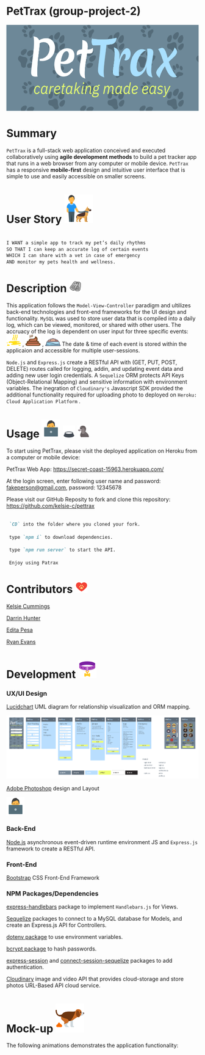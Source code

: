 # PetTrax (group-project-2)


<img src="assets/pettraxlogo.png" width="650" height="225">
     


# Summary  

`PetTrax` is a full-stack web application conceived and executed collaboratively using <b>agile development methods</b> to build a pet tracker app that runs in a web browser from any computer or mobile device. `PetTrax` has a responsive <b>mobile-first</b> design and intuitive user interface that is simple to use and easily accessible on smaller screens.


# User Story      <img src="assets/icons8-man_with_dog.png">

```md  

I WANT a simple app to track my pet’s daily rhythms
SO THAT I can keep an accurate log of certain events 
WHICH I can share with a vet in case of emergency 
AND monitor my pets health and wellness. 

```

# Description <img src="assets/icons8-dog_tag.png">

This application follows the `Model-View-Controller` paradigm and ultilizes back-end technologies and front-end frameworks for the UI design and functionality. `MySQL` was used to store user data that is compiled into a daily log, which can be viewed, monitored, or shared with other users. The accruacy of the log is dependent on user input for three specific events:  <img src="public/img/icons/Pee-icon.png" width="38" height="30"> , <img src="public/img/icons/Poo-icon.png" width="40" height="30"> , <img src="public/img/icons/Food-icon.png" width="40" height="20"> The date & time of each event is stored within the applicaion and accessible for multiple user-sessions. 

`Node.js` and `Express.js` create a RESTful API with (GET, PUT, POST, DELETE) routes called for logging, addin, and updating event data and adding new user login credentials. A `Sequelize` ORM protects API Keys (Object-Relational Mapping) and sensitive information with environment variables. The inegration of `Cloudinary's` Javascript SDK provided the additional functionality required for uploading photo to deployed on `Heroku: Cloud Application Platform` . 
   
# Usage <img src="assets/icons8-working_with_a_laptop.png"> <img src="assets/icons8-empty_dog_bowl.png"> <img src="assets/icons8-poodle.png">

To start using PetTrax, please visit the deployed application on Heroku from a computer or mobile device:

PetTrax Web App:  https://secret-coast-15963.herokuapp.com/ 

At the login screen, enter following user name and password: fakeperson@gmail.com, password: 12345678

Please visit our GitHub Reposity to fork and clone this repository: https://github.com/kelsie-c/pettrax

```md

 `CD` into the folder where you cloned your fork.

 type `npm i` to download dependencies.

 type `npm run server` to start the API.

 Enjoy using Patrax

 ```


# Contributors <img src="assets/icons8-dog_paw_print.png">

[Kelsie Cummings](https://github.com/kelsie-c)

[Darrin Hunter](https://github.com/dishdesigner)

[Edita Pesa](https://github.com/editapesa)

[Ryan Evans](https://github.com/rdevans87)


# Development <img src="assets/icons8-dog_collar.png">

### UX/UI Design

[Lucidchart](https://www.lucidchart.com/pages/) UML diagram for relationship visualization and ORM mapping.

<img src="assets/15-PetTrax-Wireframes-v01.png" width="800">

[Adobe Photoshop](https://www.adobe.com/) design and Layout

<img src="assets/icons8-working_with_a_laptop.png">

### Back-End

[Node.js](https://nodejs.org/en/) asynchronous event-driven runtime environment JS and `Express.js` framework to create a RESTful API.
  

### Front-End

[Bootstrap](https://getbootstrap.com/) CSS Front-End Framework 

### NPM Packages/Dependencies 

[express-handlebars](https://www.npmjs.com/package/express-handlebars) package to implement `Handlebars.js` for Views.

[Sequelize](https://www.npmjs.com/package/sequelize) packages to connect to a MySQL database for Models, and create an Express.js API for Controllers.

[dotenv package](https://www.npmjs.com/package/dotenv) to use environment variables.

[bcrypt package](https://www.npmjs.com/package/bcrypt) to hash passwords.

[express-session](https://www.npmjs.com/package/express-session) and [connect-session-sequelize](https://www.npmjs.com/package/connect-session-sequelize) packages to add authentication.


[Cloudinary](https://cloudinary.com/) image and video API that provides cloud-storage and store photos URL-Based API cloud service.

# Mock-up   <img src="assets/icons8-dog_pooping.png">

The following animations demonstrates the application functionality: 








